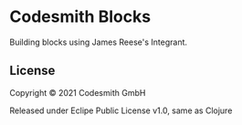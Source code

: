 # Codesmith Blocks

Building blocks using James Reese's Integrant.

## License

Copyright © 2021 Codesmith GmbH

Released under Eclipe Public License v1.0, same as Clojure
